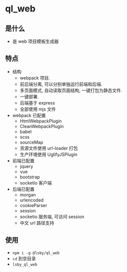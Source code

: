 # ql_web

## 是什么

- 是 web 项目模板生成器

## 特点

- 结构
  - webpack 项目.
  - 前后端分离, 可以分别单独运行前端和后端.
  - 多页面模式, 自动读取页面结构, 一键打包为静态文件.
  - 一键部署.
  - 后端基于 express
  - 全部使用 mjs 文件
- webpack 已配置
  - HtmlWebpackPlugin
  - CleanWebpackPlugin
  - babel
  - scss
  - sourceMap
  - 资源文件使用 url-loader 打包
  - 生产环境使用 UglifyJSPlugin
- 前端已配置
  - jquery
  - vue
  - bootstrap
  - socketio 客户端
- 后端已配置
  - morgan
  - urlencoded
  - cookieParser
  - session
  - socketio 服务端, 可访问 session
  - 中文 url 路径支持

## 使用

- `npm i -g @lsby/ql_web`
- `cd` 到空目录
- `lsby_ql_web`
